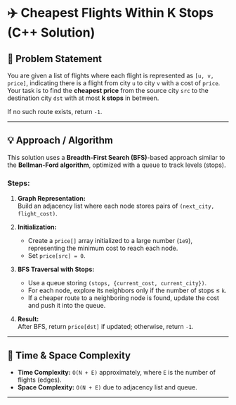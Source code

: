 # ✈️ Cheapest Flights Within K Stops (C++ Solution)

## 📘 Problem Statement
You are given a list of flights where each flight is represented as `[u, v, price]`, indicating there is a flight from city `u` to city `v` with a cost of `price`.  
Your task is to find the **cheapest price** from the source city `src` to the destination city `dst` with at most **k stops** in between.

If no such route exists, return `-1`.

---

## 💡 Approach / Algorithm
This solution uses a **Breadth-First Search (BFS)**-based approach similar to the **Bellman-Ford algorithm**, optimized with a queue to track levels (stops).

### Steps:
1. **Graph Representation:**  
   Build an adjacency list where each node stores pairs of `(next_city, flight_cost)`.

2. **Initialization:**  
   - Create a `price[]` array initialized to a large number (`1e9`), representing the minimum cost to reach each node.
   - Set `price[src] = 0`.

3. **BFS Traversal with Stops:**  
   - Use a queue storing `(stops, {current_cost, current_city})`.  
   - For each node, explore its neighbors only if the number of stops ≤ `k`.
   - If a cheaper route to a neighboring node is found, update the cost and push it into the queue.

4. **Result:**  
   After BFS, return `price[dst]` if updated; otherwise, return `-1`.

---

## 🧠 Time & Space Complexity
- **Time Complexity:** `O(N + E)` approximately, where `E` is the number of flights (edges).
- **Space Complexity:** `O(N + E)` due to adjacency list and queue.

---